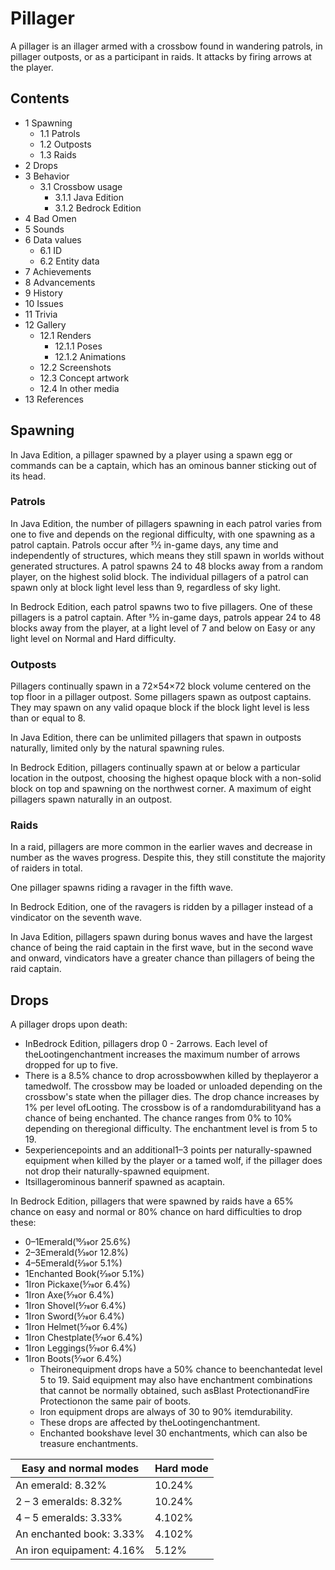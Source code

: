 # Pillager
A pillager is an illager armed with a crossbow found in wandering patrols, in pillager outposts, or as a participant in raids. It attacks by firing arrows at the player.

## Contents
- 1 Spawning
	- 1.1 Patrols
	- 1.2 Outposts
	- 1.3 Raids
- 2 Drops
- 3 Behavior
	- 3.1 Crossbow usage
		- 3.1.1 Java Edition
		- 3.1.2 Bedrock Edition
- 4 Bad Omen
- 5 Sounds
- 6 Data values
	- 6.1 ID
	- 6.2 Entity data
- 7 Achievements
- 8 Advancements
- 9 History
- 10 Issues
- 11 Trivia
- 12 Gallery
	- 12.1 Renders
		- 12.1.1 Poses
		- 12.1.2 Animations
	- 12.2 Screenshots
	- 12.3 Concept artwork
	- 12.4 In other media
- 13 References

## Spawning
In Java Edition, a pillager spawned by a player using a spawn egg or commands can be a captain, which has an ominous banner sticking out of its head.

### Patrols
In Java Edition, the number of pillagers spawning in each patrol varies from one to five and depends on the regional difficulty, with one spawning as a patrol captain. Patrols occur after 51⁄2 in-game days, any time and independently of structures, which means they still spawn in worlds without generated structures. A patrol spawns 24 to 48 blocks away from a random player, on the highest solid block. The individual pillagers of a patrol can spawn only at block light level less than 9, regardless of sky light.

In Bedrock Edition, each patrol spawns two to five pillagers. One of these pillagers is a patrol captain. After 51⁄2 in-game days, patrols appear 24 to 48 blocks away from the player, at a light level of 7 and below on Easy or any light level on Normal and Hard difficulty.

### Outposts
Pillagers continually spawn in a 72×54×72 block volume centered on the top floor in a pillager outpost. Some pillagers spawn as outpost captains. They may spawn on any valid opaque block if the block light level is less than or equal to 8. 

In Java Edition, there can be unlimited pillagers that spawn in outposts naturally, limited only by the natural spawning rules.

In Bedrock Edition, pillagers continually spawn at or below a particular location in the outpost, choosing the highest opaque block with a non-solid block on top and spawning on the northwest corner. A maximum of eight pillagers spawn naturally in an outpost.

### Raids
In a raid, pillagers are more common in the earlier waves and decrease in number as the waves progress. Despite this, they still constitute the majority of raiders in total. 

One pillager spawns riding a ravager in the fifth wave. 

In Bedrock Edition, one of the ravagers is ridden by a pillager instead of a vindicator on the seventh wave.

In Java Edition, pillagers spawn during bonus waves and have the largest chance of being the raid captain in the first wave, but in the second wave and onward, vindicators have a greater chance than pillagers of being the raid captain.

## Drops
A pillager drops upon death:

- InBedrock Edition, pillagers drop 0 - 2arrows. Each level of theLootingenchantment increases the maximum number of arrows dropped for up to five.
- There is a 8.5% chance to drop acrossbowwhen killed by theplayeror a tamedwolf. The crossbow may be loaded or unloaded depending on the crossbow's state when the pillager dies. The drop chance increases by 1% per level ofLooting. The crossbow is of a randomdurabilityand has a chance of being enchanted. The chance ranges from 0% to 10% depending on theregional difficulty. The enchantment level is from 5 to 19.
- 5experiencepoints and an additional1–3 points per naturally-spawned equipment when killed by the player or a tamed wolf, if the pillager does not drop their naturally-spawned equipment.
- Itsillagerominous bannerif spawned as acaptain.

In Bedrock Edition, pillagers that were spawned by raids have a 65% chance on easy and normal or 80% chance on hard difficulties to drop these:

- 0–1Emerald(10⁄39or 25.6%)
- 2–3Emerald(5⁄39or 12.8%)
- 4–5Emerald(2⁄39or 5.1%)
- 1Enchanted Book(2⁄39or 5.1%)
- 1Iron Pickaxe(5⁄78or 6.4%)
- 1Iron Axe(5⁄78or 6.4%)
- 1Iron Shovel(5⁄78or 6.4%)
- 1Iron Sword(5⁄78or 6.4%)
- 1Iron Helmet(5⁄78or 6.4%)
- 1Iron Chestplate(5⁄78or 6.4%)
- 1Iron Leggings(5⁄78or 6.4%)
- 1Iron Boots(5⁄78or 6.4%)
	- Theironequipment drops have a 50% chance to beenchantedat level 5 to 19. Said equipment may also have enchantment combinations that cannot be normally obtained, such asBlast ProtectionandFire Protectionon the same pair of boots.
	- Iron equipment drops are always of 30 to 90% itemdurability.
	- These drops are affected by theLootingenchantment.
	- Enchanted bookshave level 30 enchantments, which can also be treasure enchantments.

| Easy and normal modes     | Hard mode |
|---------------------------|-----------|
| An emerald: 8.32%         | 10.24%    |
| 2 – 3 emeralds: 8.32%     | 10.24%    |
| 4 – 5 emeralds: 3.33%     | 4.102%    |
| An enchanted book: 3.33%  | 4.102%    |
| An iron equipament: 4.16% | 5.12%     |

